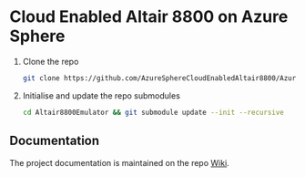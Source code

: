 # Cloud Enabled Altair 8800 on Azure Sphere

1. Clone the repo

    ```bash
    git clone https://github.com/AzureSphereCloudEnabledAltair8800/AzureSphereAltair8800_V2.git Altair8800Emulator
    ```

1. Initialise and update the repo submodules

    ```bash
    cd Altair8800Emulator && git submodule update --init --recursive
   ```


## Documentation

The project documentation is maintained on the repo [Wiki](https://github.com/AzureSphereCloudEnabledAltair8800/AzureSphereAltair8800_V2/wiki).



